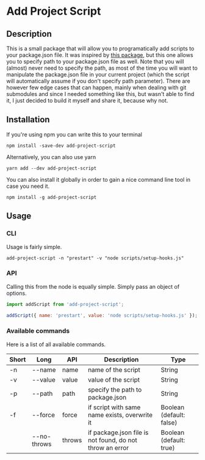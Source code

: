 # Add Project Script

## Description

This is a small package that will allow you to programatically add scripts to your package.json file.
It was inspired by [this package](https://github.com/coleww/npm-add-script), but this one allows you to specify path
to your package.json file as well. Note that you will (almost) never need to specify the path, as most of the time you will want to manipulate the package.json file in your current project (which the script will automatically assume if you don't specify path parameter). There are however few edge cases that can happen, mainly when dealing with git submodules and since I needed something like this, but wasn't able to find it, I just decided to build it myself and share it, because why not.

## Installation

If you're using npm you can write this to your terminal

```shell
npm install -save-dev add-project-script
```

Alternatively, you can also use yarn

```shell
yarn add --dev add-project-script
```

You can also install it globally in order to gain a nice command line tool in case you need it.

```shell
npm install -g add-project-script
```

## Usage

### CLI

Usage is fairly simple.

```shell
add-project-script -n "prestart" -v "node scripts/setup-hooks.js"
```

### API

Calling this from the node is equally simple. Simply pass an object of options.

```javascript
import addScript from 'add-project-script';

addScript({ name: 'prestart', value: 'node scripts/setup-hooks.js' });
```

### Available commands

Here is a list of all available commands.

| Short | Long        | API    | Description                                              | Type                     |
| ----- | ----------- | ------ | -------------------------------------------------------- | ------------------------ |
| -n    | --name      | name   | name of the script                                       | String                   |
| -v    | --value     | value  | value of the script                                      | String                   |
| -p    | --path      | path   | specify the path to package.json                         | String                   |
| -f    | --force     | force  | if script with same name exists, overwrite it            | Boolean (default: false) |
|       | --no-throws | throws | if package.json file is not found, do not throw an error | Boolean (default: true)  |
